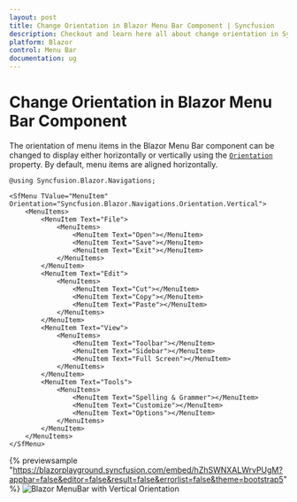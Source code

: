 ```yaml
---
layout: post
title: Change Orientation in Blazor Menu Bar Component | Syncfusion
description: Checkout and learn here all about change orientation in Syncfusion Blazor Menu Bar component and more.
platform: Blazor
control: Menu Bar 
documentation: ug
---
```


# Change Orientation in Blazor Menu Bar Component

The orientation of menu items in the Blazor Menu Bar component can be changed to display either horizontally or vertically using the [`Orientation`](https://help.syncfusion.com/cr/blazor/Syncfusion.Blazor.Navigations.SfMenu-1.html#Syncfusion_Blazor_Navigations_SfMenu_1_Orientation) property. By default, menu items are aligned horizontally.

```cshtml
@using Syncfusion.Blazor.Navigations;

<SfMenu TValue="MenuItem" Orientation="Syncfusion.Blazor.Navigations.Orientation.Vertical">
    <MenuItems>
        <MenuItem Text="File">
            <MenuItems>
                <MenuItem Text="Open"></MenuItem>
                <MenuItem Text="Save"></MenuItem>
                <MenuItem Text="Exit"></MenuItem>
            </MenuItems>
        </MenuItem>
        <MenuItem Text="Edit">
            <MenuItems>
                <MenuItem Text="Cut"></MenuItem>
                <MenuItem Text="Copy"></MenuItem>
                <MenuItem Text="Paste"></MenuItem>
            </MenuItems>
        </MenuItem>
        <MenuItem Text="View">
            <MenuItems>
                <MenuItem Text="Toolbar"></MenuItem>
                <MenuItem Text="Sidebar"></MenuItem>
                <MenuItem Text="Full Screen"></MenuItem>
            </MenuItems>
        </MenuItem>
        <MenuItem Text="Tools">
            <MenuItems>
                <MenuItem Text="Spelling & Grammer"></MenuItem>
                <MenuItem Text="Customize"></MenuItem>
                <MenuItem Text="Options"></MenuItem>
            </MenuItems>
        </MenuItem>
    </MenuItems>
</SfMenu>

```
{% previewsample "https://blazorplayground.syncfusion.com/embed/hZhSWNXALWrvPUgM?appbar=false&editor=false&result=false&errorlist=false&theme=bootstrap5" %}
![Blazor MenuBar with Vertical Orientation](./../images/blazor-menubar-vertical-orientation.png)